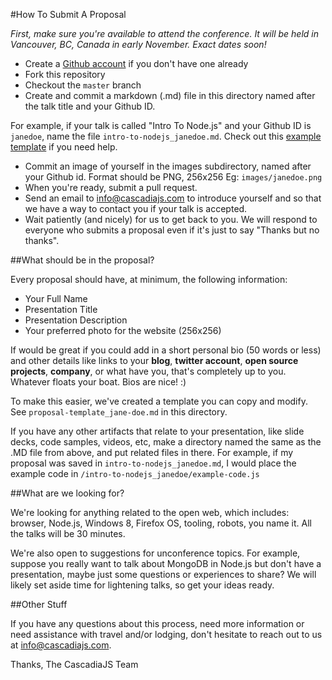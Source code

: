 #How To Submit A Proposal

*First, make sure you're available to attend the conference. It will be held in Vancouver, BC, Canada in early November. Exact dates soon!*

* Create a [Github account][] if you don't have one already
* Fork this repository
* Checkout the `master` branch
* Create and commit a markdown (.md) file in this directory named after the talk title and your Github ID.

For example, if your talk is called "Intro To Node.js" and your Github ID is `janedoe`, name the file `intro-to-nodejs_janedoe.md`. Check out this [example template][] if you need help.

* Commit an image of yourself in the images subdirectory, named after your Github id. Format should be PNG, 256x256 Eg: `images/janedoe.png`
* When you're ready, submit a pull request.
* Send an email to [info@cascadiajs.com][] to introduce yourself and so that we have a way to contact you if your talk is accepted.
* Wait patiently (and nicely) for us to get back to you. We will respond to everyone who submits a proposal even if it's just to say "Thanks but no thanks".

##What should be in the proposal?

Every proposal should have, at minimum, the following information: 

* Your Full Name
* Presentation Title
* Presentation Description
* Your preferred photo for the website (256x256)

If would be great if you could add in a short personal bio (50 words or less) and other details like links to your **blog**, **twitter account**, **open source projects**, **company**, or what have you, that's completely up to you. Whatever floats your boat. Bios are nice! :)

To make this easier, we've created a template you can copy and modify. See `proposal-template_jane-doe.md` in this directory.

If you have any other artifacts that relate to your presentation, like slide decks, code samples, videos, etc, make a directory named the same as the .MD file from above, and put related files in there. For example, if my proposal was saved in `intro-to-nodejs_janedoe.md`, I would place the example code in `/intro-to-nodejs_janedoe/example-code.js` 


##What are we looking for?

We're looking for anything related to the open web, which includes: browser, Node.js, Windows 8, Firefox OS, tooling, robots, you name it. All the talks will be 30 minutes.

We're also open to suggestions for unconference topics. For example, suppose you really want to talk about MongoDB in Node.js but don't have a presentation, maybe just some questions or experiences to share? We will likely set aside time for lightening talks, so get your ideas ready.

##Other Stuff

If you have any questions about this process, need more information or need assistance with travel and/or lodging, don't hesitate to reach out to us at [info@cascadiajs.com][].

Thanks,
The CascadiaJS Team

[2013.cascadiajs.com]:http://2013.cascadiajs.com
[Github account]:http://github.com
[example template]:https://github.com/cascadiajs/2013.cascadiajs.com/blob/master/proposal-template_janedoe.md
[info@cascadiajs.com]:mailto:info@cascadiajs.com

